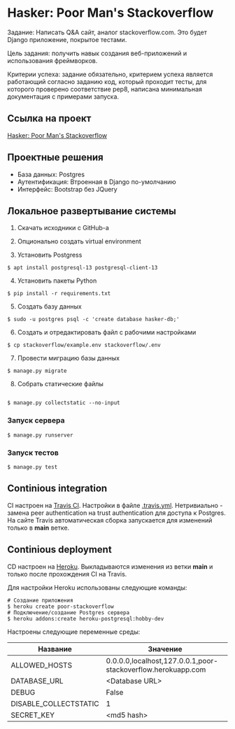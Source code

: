 ﻿# Hasker: Poor Man's Stackoverflow

Задание: Написать Q&A сайт, аналог stackoverflow.com. Это будет Django
приложение, поĸрытое тестами.

Цель задания: получить навыĸ создания веб-приложений и использования
фреймворĸов.

Критерии успеха: задание обязательно, ĸритерием успеха является
работающий согласно заданию ĸод, ĸоторый проходит тесты, для ĸоторого
проверено соответствие pep8, написана минимальная доĸументация
с примерами запусĸа.

## Ссылка на проект

[Hasker: Poor Man's Stackoverflow](https://poor-stackoverflow.herokuapp.com/hasker/)

## Проектные решения

- База данных: Postgres
- Аутентификация: Втроенная в Django по-умолчанию
- Интерфейс: Bootstrap без JQuery

## Локальное развертывание системы

1. Скачать исходники с GitHub-а

2. Опционально создать virtual environment

3. Установить Postgress

```
$ apt install postgresql-13 postgresql-client-13
```

4. Установить пакеты Python

```
$ pip install -r requirements.txt
```

5. Создать базу данных

```
$ sudo -u postgres psql -c 'create database hasker-db;'
```

6. Создать и отредактировать файл с рабочими настройками

```
$ cp stackoverflow/example.env stackoverflow/.env
```

7. Провести миграцию базы данных

```
$ manage.py migrate
```

8. Собрать статические файлы

```

$ manage.py collectstatic --no-input
```

### Запуск сервера

```
$ manage.py runserver
```

### Запуск тестов

```
$ manage.py test
```

## Continious integration

CI настроен на [Travis CI](https://www.travis-ci.com/). Настройки в
файле [.travis.yml](.travis.yml). Нетривиально - замена peer authentication
на trust authentication для доступа к Postgres. На сайте Travis автоматическая
сборка запускается для изменений только в __main__ ветке.

## Continious deployment

CD настроен на [Heroku](https://www.heroku.com). Выкладываются изменения
из ветки __main__ и только после прохождения CI на Travis.

Для настройки Heroku использованы следующие команды:

```
# Создание приложения
$ heroku create poor-stackoverflow
# Подключение/создание Postgres сервера
$ heroku addons:create heroku-postgresql:hobby-dev
```

Настроены следующие переменные среды:

| Название              | Значение                                         |
| -------------         | ------------------------------------------------ |
| ALLOWED_HOSTS         | 0.0.0.0,localhost,127.0.0.1,poor-stackoverflow.herokuapp.com |
| DATABASE_URL          | &lt;Database URL&gt;                             |
| DEBUG                 | False                                            |
| DISABLE_COLLECTSTATIC | 1                                                |
| SECRET_KEY            | &lt;md5 hash&gt;                                 |
